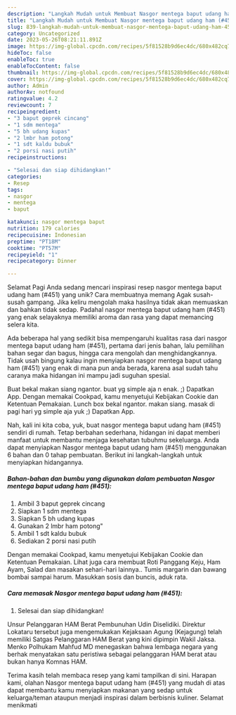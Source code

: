 ```yaml
---
description: "Langkah Mudah untuk Membuat Nasgor mentega baput udang ham (#451) yang Lezat Sekali, Lezat"
title: "Langkah Mudah untuk Membuat Nasgor mentega baput udang ham (#451) yang Lezat Sekali, Lezat"
slug: 839-langkah-mudah-untuk-membuat-nasgor-mentega-baput-udang-ham-451-yang-lezat-sekali-lezat
category: Uncategorized
date: 2023-05-26T08:21:11.891Z
image: https://img-global.cpcdn.com/recipes/5f81528b9d6ec4dc/680x482cq70/nasgor-mentega-baput-udang-ham-451-foto-resep-utama.jpg
hideToc: false
enableToc: true
enableTocContent: false
thumbnail: https://img-global.cpcdn.com/recipes/5f81528b9d6ec4dc/680x482cq70/nasgor-mentega-baput-udang-ham-451-foto-resep-utama.jpg
cover: https://img-global.cpcdn.com/recipes/5f81528b9d6ec4dc/680x482cq70/nasgor-mentega-baput-udang-ham-451-foto-resep-utama.jpg
author: Admin
authorAv: notfound
ratingvalue: 4.2
reviewcount: 7
recipeingredient:
- "3 baput geprek cincang"
- "1 sdm mentega"
- "5 bh udang kupas"
- "2 lmbr ham potong"
- "1 sdt kaldu bubuk"
- "2 porsi nasi putih"
recipeinstructions:

- "Selesai dan siap dihidangkan!"
categories:
- Resep
tags:
- nasgor
- mentega
- baput

katakunci: nasgor mentega baput 
nutrition: 179 calories
recipecuisine: Indonesian
preptime: "PT18M"
cooktime: "PT57M"
recipeyield: "1"
recipecategory: Dinner

---
```



Selamat Pagi Anda sedang mencari inspirasi resep nasgor mentega baput udang ham (#451) yang unik? Cara membuatnya memang Agak susah-susah gampang. Jika keliru mengolah maka hasilnya tidak akan memuaskan dan bahkan tidak sedap. Padahal nasgor mentega baput udang ham (#451) yang enak selayaknya memiliki aroma dan rasa yang dapat memancing selera kita.


Ada beberapa hal yang sedikit bisa mempengaruhi kualitas rasa dari nasgor mentega baput udang ham (#451), pertama dari jenis bahan, lalu pemilihan bahan segar dan bagus, hingga cara mengolah dan menghidangkannya. Tidak usah bingung kalau ingin menyiapkan nasgor mentega baput udang ham (#451) yang enak di mana pun anda berada, karena asal sudah tahu caranya maka hidangan ini mampu jadi suguhan spesial.

Buat bekal makan siang ngantor. buat yg simple aja n enak. ;) Dapatkan App. Dengan memakai Cookpad, kamu menyetujui Kebijakan Cookie dan Ketentuan Pemakaian. Lunch box bekal ngantor. makan siang. masak di pagi hari yg simple aja yuk ;) Dapatkan App.


Nah, kali ini kita coba, yuk, buat nasgor mentega baput udang ham (#451) sendiri di rumah. Tetap berbahan sederhana, hidangan ini dapat memberi manfaat untuk membantu menjaga kesehatan tubuhmu sekeluarga. Anda dapat menyiapkan Nasgor mentega baput udang ham (#451) menggunakan 6 bahan dan 0 tahap pembuatan. Berikut ini langkah-langkah untuk menyiapkan hidangannya.

<!--inarticleads1-->

##### Bahan-bahan dan bumbu yang digunakan dalam pembuatan Nasgor mentega baput udang ham (#451):

1. Ambil 3 baput geprek cincang
1. Siapkan 1 sdm mentega
1. Siapkan 5 bh udang kupas
1. Gunakan 2 lmbr ham potong&#34;
1. Ambil 1 sdt kaldu bubuk
1. Sediakan 2 porsi nasi putih


Dengan memakai Cookpad, kamu menyetujui Kebijakan Cookie dan Ketentuan Pemakaian. Lihat juga cara membuat Roti Panggang Keju, Ham Ayam, Salad dan masakan sehari-hari lainnya.. Tumis margarin dan bawang bombai sampai harum. Masukkan sosis dan buncis, aduk rata. 

<!--inarticleads2-->

##### Cara memasak Nasgor mentega baput udang ham (#451):


1. Selesai dan siap dihidangkan!

Unsur Pelanggaran HAM Berat Pembunuhan Udin Diselidiki. Direktur Lokataru tersebut juga mengemukakan Kejaksaan Agung (Kejagung) telah memiliki Satgas Pelanggaran HAM Berat yang kini dipimpin Wakil Jaksa. Menko Polhukam Mahfud MD menegaskan bahwa lembaga negara yang berhak menyatakan satu peristiwa sebagai pelanggaran HAM berat atau bukan hanya Komnas HAM. 

Terima kasih telah membaca resep yang kami tampilkan di sini. Harapan kami, olahan Nasgor mentega baput udang ham (#451) yang mudah di atas dapat membantu kamu menyiapkan makanan yang sedap untuk keluarga/teman ataupun menjadi inspirasi dalam berbisnis kuliner. Selamat menikmati
